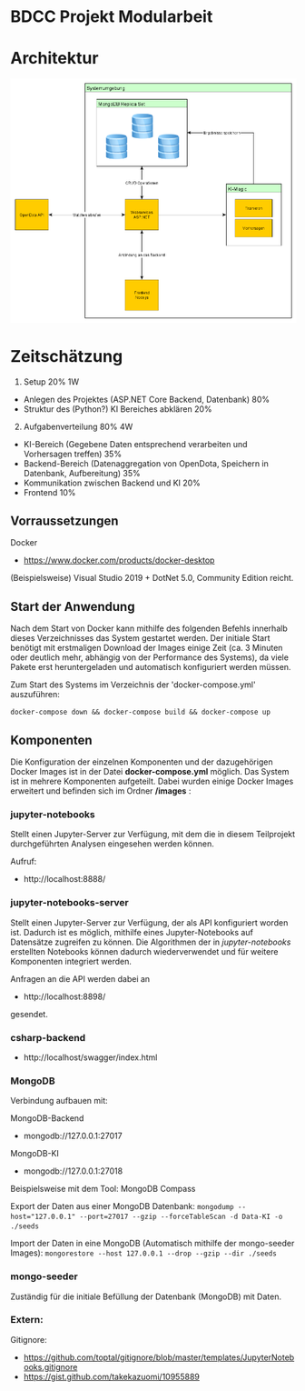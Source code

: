 # BDCC Projekt Modularbeit

# Architektur
![alt Architektur](res/images/architecture.png)

# Zeitschätzung
1. Setup 20% 1W
- Anlegen des Projektes (ASP.NET Core Backend, Datenbank) 80%
- Struktur des (Python?) KI Bereiches abklären 20%

2. Aufgabenverteilung 80% 4W
- KI-Bereich (Gegebene Daten entsprechend verarbeiten und Vorhersagen treffen) 35%
- Backend-Bereich (Datenaggregation von OpenDota, Speichern in Datenbank, Aufbereitung) 35%
- Kommunikation zwischen Backend und KI 20%
- Frontend 10%

## Vorraussetzungen

Docker

- https://www.docker.com/products/docker-desktop

(Beispielsweise) Visual Studio 2019 + DotNet 5.0, Community Edition reicht.

## Start der Anwendung

Nach dem Start von Docker kann mithilfe des folgenden Befehls innerhalb dieses Verzeichnisses das System gestartet werden. Der initiale Start benötigt mit erstmaligen Download der Images einige Zeit (ca. 3 Minuten oder deutlich mehr, abhängig von der Performance des Systems), da viele Pakete erst heruntergeladen und automatisch konfiguriert werden müssen.

Zum Start des Systems im Verzeichnis der 'docker-compose.yml' auszuführen:

```
docker-compose down && docker-compose build && docker-compose up
```

## Komponenten

Die Konfiguration der einzelnen Komponenten und der dazugehörigen Docker Images ist in der Datei **docker-compose.yml** möglich.
Das System ist in mehrere Komponenten aufgeteilt. Dabei wurden einige Docker Images erweitert und befinden sich im Ordner **/images** :

### jupyter-notebooks
Stellt einen Jupyter-Server zur Verfügung, mit dem die in diesem Teilprojekt durchgeführten Analysen eingesehen werden können.

Aufruf:
- http://localhost:8888/

### jupyter-notebooks-server
Stellt einen Jupyter-Server zur Verfügung, der als API konfiguriert worden ist. Dadurch ist es möglich, mithilfe eines Jupyter-Notebooks auf Datensätze zugreifen zu können. Die Algorithmen der in *jupyter-notebooks* erstellten Notebooks können dadurch wiederverwendet und für weitere Komponenten integriert werden.

Anfragen an die API werden dabei an

- http://localhost:8898/

gesendet.

### csharp-backend

- http://localhost/swagger/index.html

### MongoDB

Verbindung aufbauen mit:

MongoDB-Backend
- mongodb://127.0.0.1:27017

MongoDB-KI
- mongodb://127.0.0.1:27018

Beispielsweise mit dem Tool: MongoDB Compass

Export der Daten aus einer MongoDB Datenbank:
```mongodump --host="127.0.0.1" --port=27017 --gzip --forceTableScan -d Data-KI -o ./seeds```

Import der Daten in eine MongoDB (Automatisch mithilfe der mongo-seeder Images):
```mongorestore --host 127.0.0.1 --drop --gzip --dir ./seeds```

### mongo-seeder
Zuständig für die initiale Befüllung der Datenbank (MongoDB) mit Daten.

### Extern:

Gitignore:

- https://github.com/toptal/gitignore/blob/master/templates/JupyterNotebooks.gitignore
- https://gist.github.com/takekazuomi/10955889